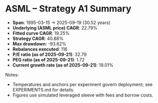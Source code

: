 # ASML – Strategy A1 Summary

- **Span**: 1995-03-15 → 2025-09-19 (30.52 years)
- **Underlying (ASML price) CAGR**: 22.79%
- **Fitted curve CAGR**: 19.25%
- **Strategy CAGR**: 40.88%
- **Max drawdown**: -93.62%
- **Rebalances executed**: 116
- **P/E ratio (as of 2025-09-21)**: 32.79
- **PEG ratio (as of 2025-09-21)**: 1.72
- **Current growth rate (as of 2025-09-21)**: 19.01%

Notes:

- Temperatures and anchors per experiment govern deployment; see EXPERIMENTS.md for details.
- Figures use simulated leveraged sleeve with fees and borrow costs.

